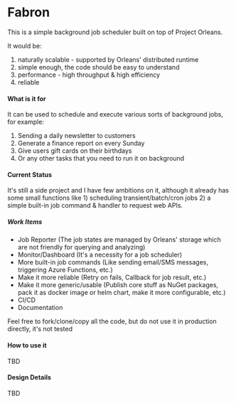 # Fabron

This is a simple background job scheduler built on top of Project Orleans.

It would be:
1) naturally scalable - supported by Orleans' distributed runtime
2) simple enough, the code should be easy to understand
3) performance - high throughput & high efficiency
4) reliable

#### What is it for
It can be used to schedule and execute various sorts of background jobs, for example:
1. Sending a daily newsletter to customers
2. Generate a finance report on every Sunday
3. Give users gift cards on their birthdays
4. Or any other tasks that you need to run it on background

#### Current Status
It's still a side project and I have few ambitions on it, although it already has some small functions like 1) scheduling transient/batch/cron jobs 2) a simple built-in job command & handler to request web APIs.

##### Work Items
* Job Reporter (The job states are managed by Orleans' storage which are not friendly for querying and analyzing)
* Monitor/Dashboard (It's a necessity for a job scheduler)
* More built-in job commands (Like sending email/SMS messages, triggering Azure Functions, etc.)
* Make it more reliable (Retry on fails, Callback for job result, etc.)
* Make it more generic/usable (Publish core stuff as NuGet packages, pack it as docker image or helm chart, make it more configurable, etc.)
* CI/CD
* Documentation

Feel free to fork/clone/copy all the code, but do not use it in production directly, it's not tested

#### How to use it
TBD

#### Design Details
TBD
